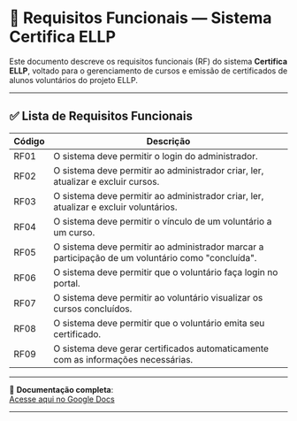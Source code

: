 # 📜 Requisitos Funcionais — Sistema Certifica ELLP

Este documento descreve os requisitos funcionais (RF) do sistema **Certifica ELLP**, voltado para o gerenciamento de cursos e emissão de certificados de alunos voluntários do projeto ELLP.

---

## ✅ Lista de Requisitos Funcionais

| Código | Descrição                                                                 |
|--------|--------------------------------------------------------------------------|
| RF01   | O sistema deve permitir o login do administrador.                        |
| RF02   | O sistema deve permitir ao administrador criar, ler, atualizar e excluir cursos. |
| RF03   | O sistema deve permitir ao administrador criar, ler, atualizar e excluir voluntários. |
| RF04   | O sistema deve permitir o vínculo de um voluntário a um curso.           |
| RF05   | O sistema deve permitir ao administrador marcar a participação de um voluntário como "concluída". |
| RF06   | O sistema deve permitir que o voluntário faça login no portal.           |
| RF07   | O sistema deve permitir ao voluntário visualizar os cursos concluídos.   |
| RF08   | O sistema deve permitir que o voluntário emita seu certificado.          |
| RF09   | O sistema deve gerar certificados automaticamente com as informações necessárias. |

---

📎 **Documentação completa**:  
[Acesse aqui no Google Docs](https://docs.google.com/document/d/10xkb-wfnxJ5UmPuMDEX534wOmIGPnTKfLWVFZvSXmqA/edit?usp=sharing)

---

